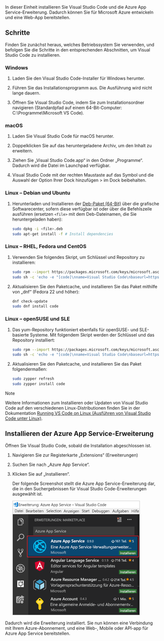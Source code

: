 In dieser Einheit installieren Sie Visual Studio Code und die Azure App Service-Erweiterung. Dadurch können Sie für Microsoft Azure entwickeln und eine Web-App bereitstellen.

## <a name="exercise-steps"></a>Schritte

Finden Sie zunächst heraus, welches Betriebssystem Sie verwenden, und befolgen Sie die Schritte in den entsprechenden Abschnitten, um Visual Studio Code zu installieren.

### <a name="windows"></a>Windows

1. Laden Sie den Visual Studio Code-Installer für Windows herunter.

1. Führen Sie das Installationsprogramm aus. Die Ausführung wird nicht lange dauern.

1. Öffnen Sie Visual Studio Code, indem Sie zum Installationsordner navigieren (Standardpfad auf einem 64-Bit-Computer: C:\Programme\Microsoft VS Code).

### <a name="macos"></a>macOS

1. Laden Sie Visual Studio Code für macOS herunter.

1. Doppelklicken Sie auf das heruntergeladene Archiv, um den Inhalt zu erweitern.

1. Ziehen Sie „Visual Studio Code.app“ in den Ordner „Programme“. Dadurch wird die Datei im Launchpad verfügbar.

1. Visual Studio Code mit der rechten Maustaste auf das Symbol und die Auswahl der Option Ihrer Dock hinzufügen > im Dock beibehalten.

### <a name="linux--debian-and-ubuntu"></a>Linux – Debian und Ubuntu

1. Herunterladen und Installieren der [Deb-Paket (64-Bit)](https://go.microsoft.com/fwlink/?LinkID=760868) über die grafische Softwarecenter, sofern diese verfügbar ist oder über die Befehlszeile ausführen (ersetzen `<file>` mit dem Deb-Dateinamen, die Sie heruntergeladen haben):

    ```bash
    sudo dpkg -i <file>.deb
    sudo apt-get install -f # Install dependencies
    ```

### <a name="linux--rhel-fedora-and-centos"></a>Linux – RHEL, Fedora und CentOS

1. Verwenden Sie folgendes Skript, um Schlüssel und Repository zu installieren:

    ```bash
    sudo rpm --import https://packages.microsoft.com/keys/microsoft.asc
    sudo sh -c 'echo -e "[code]\nname=Visual Studio Code\nbaseurl=https://packages.microsoft.com/yumrepos/vscode\nenabled=1\ngpgcheck=1\ngpgkey=https://packages.microsoft.com/keys/microsoft.asc" > /etc/yum.repos.d/vscode.repo'
    ```

1. Aktualisieren Sie den Paketcache, und installieren Sie das Paket mithilfe von „dnf“ (Fedora 22 und höher):

    ```bash
    dnf check-update
    sudo dnf install code
    ```

### <a name="linux--opensuse-and-sle"></a>Linux – openSUSE und SLE

1. Das yum-Repository funktioniert ebenfalls für openSUSE- und SLE-basierte Systeme. Mit folgendem Skript werden der Schlüssel und das Repository installiert:

    ```bash
    sudo rpm --import https://packages.microsoft.com/keys/microsoft.asc
    sudo sh -c 'echo -e "[code]\nname=Visual Studio Code\nbaseurl=https://packages.microsoft.com/yumrepos/vscode\nenabled=1\ntype=rpm-md\ngpgcheck=1\ngpgkey=https://packages.microsoft.com/keys/microsoft.asc" > /etc/zypp/repos.d/vscode.repo'
    ```

1. Aktualisieren Sie den Paketcache, und installieren Sie das Paket folgendermaßen:

    ```bash
    sudo zypper refresh
    sudo zypper install code
    ```

> [!NOTE]
> Weitere Informationen zum Installieren oder Updaten von Visual Studio Code auf den verschiedenen Linux-Distributionen finden Sie in der Dokumentation [Running VS Code on Linux (Ausführen von Visual Studio Code unter Linux)](https://code.visualstudio.com/docs/setup/linux).

## <a name="install-azure-app-service-extension"></a>Installieren der Azure App Service-Erweiterung

Öffnen Sie Visual Studio Code, sobald die Installation abgeschlossen ist.

1. Navigieren Sie zur Registerkarte „Extensions“ (Erweiterungen)

1. Suchen Sie nach „Azure App Service“.

1. Klicken Sie auf „Installieren“.

    Der folgende Screenshot stellt die Azure App Service-Erweiterung dar, die in den Suchergebnissen für Visual Studio Code-Erweiterungen ausgewählt ist.

    ![Screenshot von Visual Studio Code, der die Registerkarte „Erweiterungen“ mit der in den Suchergebnissen hervorgehobenen Azure App Service-Erweiterung darstellt.](../media/3-install-azure-extension.png)

Dadurch wird die Erweiterung installiert. Sie nun können eine Verbindung mit Ihrem Azure-Abonnement, und eine Web-, Mobile oder API-app für Azure App Service bereitstellen.